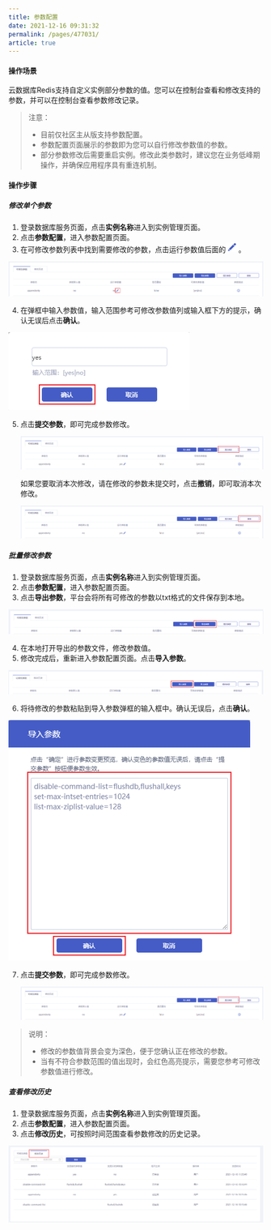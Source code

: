 ```yaml
---
title: 参数配置
date: 2021-12-16 09:31:32
permalink: /pages/477031/
article: true
---
```


#### 操作场景

云数据库Redis支持自定义实例部分参数的值。您可以在控制台查看和修改支持的参数，并可以在控制台查看参数修改记录。

> 注意：
>
> - 目前仅社区主从版支持参数配置。
> - 参数配置页面展示的参数即为您可以自行修改参数值的参数。
> - 部分参数修改后需要重启实例。修改此类参数时，建议您在业务低峰期操作，并确保应用程序具有重连机制。

#### 操作步骤

##### 修改单个参数

1. 登录数据库服务页面，点击**实例名称**进入到实例管理页面。
2. 点击**参数配置**，进入参数配置页面。
3. 在可修改参数列表中找到需要修改的参数，点击运行参数值后面的![053](../pics/053.png)。

![054](../pics/054.png)

4. 在弹框中输入参数值，输入范围参考可修改参数值列或输入框下方的提示，确认无误后点击**确认**。

![055](../pics/055.png)

5. 点击**提交参数**，即可完成参数修改。

   ![056](../pics/056.png)

   如果您要取消本次修改，请在修改的参数未提交时，点击**撤销**，即可取消本次修改。

   ![057](../pics/057.png)

##### 批量修改参数

1. 登录数据库服务页面，点击**实例名称**进入到实例管理页面。
2. 点击**参数配置**，进入参数配置页面。
3. 点击**导出参数**，平台会将所有可修改的参数以txt格式的文件保存到本地。

![058](../pics/058.png)

4. 在本地打开导出的参数文件，修改参数值。
5. 修改完成后，重新进入参数配置页面。点击**导入参数**。

![059](../pics/059.png)

6. 将待修改的参数粘贴到导入参数弹框的输入框中。确认无误后，点击**确认**。

![060](../pics/060.png)

7. 点击**提交参数**，即可完成参数修改。

   ![056](../pics/056.png)

> 说明：
>
> - 修改的参数值背景会变为深色，便于您确认正在修改的参数。
> - 当有不符合参数范围的值出现时，会红色高亮提示，需要您参考可修改参数值进行修改。

##### 查看修改历史

1. 登录数据库服务页面，点击**实例名称**进入到实例管理页面。
2. 点击**参数配置**，进入参数配置页面。
3. 点击**修改历史**，可按照时间范围查看参数修改的历史记录。

![061](../pics/061.png)

